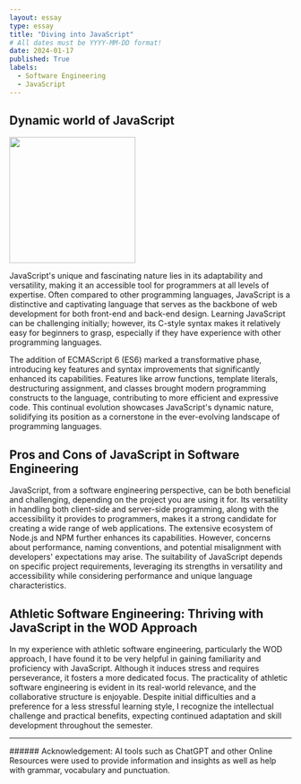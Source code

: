 ```yaml
---
layout: essay
type: essay
title: "Diving into JavaScript"
# All dates must be YYYY-MM-DD format!
date: 2024-01-17
published: True
labels:
  - Software Engineering
  - JavaScript
---
```


## Dynamic world of JavaScript

<img width="225px" 
     class="rounded float-start pe-4" 
     src="https://miro.medium.com/v2/resize:fit:1400/0*svifr-_qC_jy2fBg" >

JavaScript's unique and fascinating nature lies in its adaptability and versatility, making it an accessible tool for programmers at all levels of expertise. Often compared to other programming languages, JavaScript is a distinctive and captivating language that serves as the backbone of web development for both front-end and back-end design. Learning JavaScript can be challenging initially; however, its C-style syntax makes it relatively easy for beginners to grasp, especially if they have experience with other programming languages.

The addition of ECMAScript 6 (ES6) marked a transformative phase, introducing key features and syntax improvements that significantly enhanced its capabilities. Features like arrow functions, template literals, destructuring assignment, and classes brought modern programming constructs to the language, contributing to more efficient and expressive code. This continual evolution showcases JavaScript's dynamic nature, solidifying its position as a cornerstone in the ever-evolving landscape of programming languages.

## Pros and Cons of JavaScript in Software Engineering
JavaScript, from a software engineering perspective, can be both beneficial and challenging, depending on the project you are using it for. Its versatility in handling both client-side and server-side programming, along with the accessibility it provides to programmers, makes it a strong candidate for creating a wide range of web applications. The extensive ecosystem of Node.js and NPM further enhances its capabilities. However, concerns about performance, naming conventions, and potential misalignment with developers' expectations may arise. The suitability of JavaScript depends on specific project requirements, leveraging its strengths in versatility and accessibility while considering performance and unique language characteristics.

## Athletic Software Engineering: Thriving with JavaScript in the WOD Approach
In my experience with athletic software engineering, particularly the WOD approach, I have found it to be very helpful in gaining familiarity and proficiency with JavaScript. Although it induces stress and requires perseverance, it fosters a more dedicated focus. The practicality of athletic software engineering is evident in its real-world relevance, and the collaborative structure is enjoyable. Despite initial difficulties and a preference for a less stressful learning style, I recognize the intellectual challenge and practical benefits, expecting continued adaptation and skill development throughout the semester.


<hr>
###### Acknowledgement: AI tools such as ChatGPT and other Online Resources were used to provide information and insights as well as help with grammar, vocabulary and punctuation.
